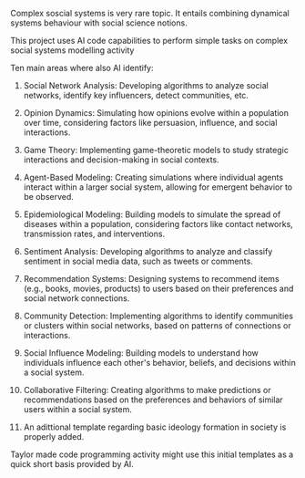 Complex soscial systems is very rare topic. It entails combining dynamical systems behaviour with social science notions. 

This project uses AI code capabilities to perform simple tasks on complex social systems modelling activity

Ten main areas where also AI identify: 
1. Social Network Analysis: Developing algorithms to analyze social networks, identify key influencers, detect communities, etc.
2. Opinion Dynamics: Simulating how opinions evolve within a population over time, considering factors like persuasion, influence, and social interactions.
3. Game Theory: Implementing game-theoretic models to study strategic interactions and decision-making in social contexts.
4. Agent-Based Modeling: Creating simulations where individual agents interact within a larger social system, allowing for emergent behavior to be observed.
5. Epidemiological Modeling: Building models to simulate the spread of diseases within a population, considering factors like contact networks, transmission rates, and interventions.
6. Sentiment Analysis: Developing algorithms to analyze and classify sentiment in social media data, such as tweets or comments.
7. Recommendation Systems: Designing systems to recommend items (e.g., books, movies, products) to users based on their preferences and social network connections.
8. Community Detection: Implementing algorithms to identify communities or clusters within social networks, based on patterns of connections or interactions.
9. Social Influence Modeling: Building models to understand how individuals influence each other's behavior, beliefs, and decisions within a social system.
10. Collaborative Filtering: Creating algorithms to make predictions or recommendations based on the preferences and behaviors of similar users within a social system.
    
11. An adittional template regarding basic ideology formation in society is properly added.     

Taylor made code programming activity might use this initial templates as a quick short basis provided by AI. 



